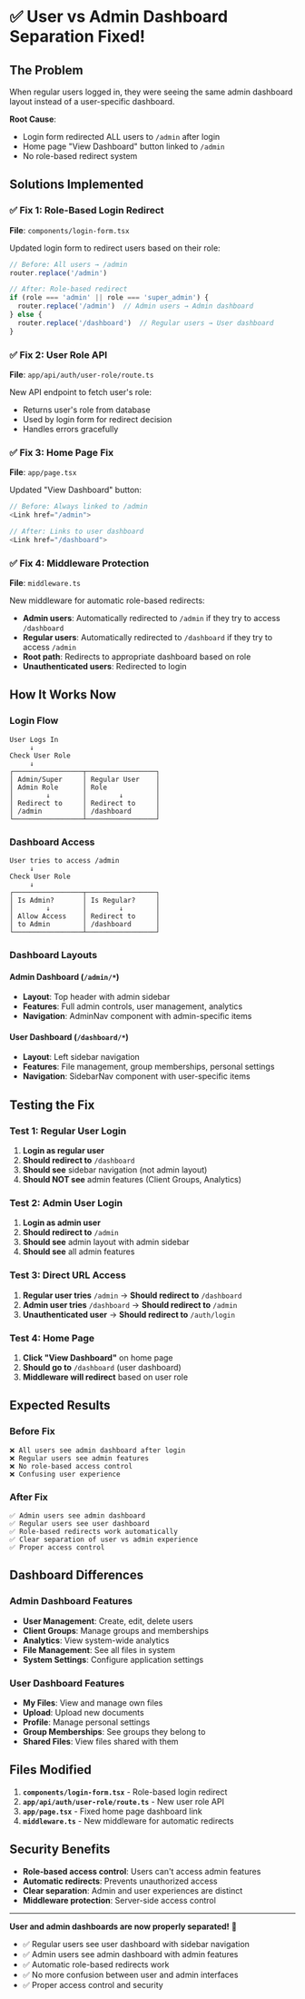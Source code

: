 # ✅ User vs Admin Dashboard Separation Fixed!

## The Problem
When regular users logged in, they were seeing the same admin dashboard layout instead of a user-specific dashboard.

**Root Cause**: 
- Login form redirected ALL users to `/admin` after login
- Home page "View Dashboard" button linked to `/admin`
- No role-based redirect system

## Solutions Implemented

### ✅ Fix 1: Role-Based Login Redirect
**File**: `components/login-form.tsx`

Updated login form to redirect users based on their role:
```typescript
// Before: All users → /admin
router.replace('/admin')

// After: Role-based redirect
if (role === 'admin' || role === 'super_admin') {
  router.replace('/admin')  // Admin users → Admin dashboard
} else {
  router.replace('/dashboard')  // Regular users → User dashboard
}
```

### ✅ Fix 2: User Role API
**File**: `app/api/auth/user-role/route.ts`

New API endpoint to fetch user's role:
- Returns user's role from database
- Used by login form for redirect decision
- Handles errors gracefully

### ✅ Fix 3: Home Page Fix
**File**: `app/page.tsx`

Updated "View Dashboard" button:
```typescript
// Before: Always linked to /admin
<Link href="/admin">

// After: Links to user dashboard
<Link href="/dashboard">
```

### ✅ Fix 4: Middleware Protection
**File**: `middleware.ts`

New middleware for automatic role-based redirects:
- **Admin users**: Automatically redirected to `/admin` if they try to access `/dashboard`
- **Regular users**: Automatically redirected to `/dashboard` if they try to access `/admin`
- **Root path**: Redirects to appropriate dashboard based on role
- **Unauthenticated users**: Redirected to login

## How It Works Now

### Login Flow
```
User Logs In
     ↓
Check User Role
     ↓
┌─────────────────┬─────────────────┐
│ Admin/Super     │ Regular User    │
│ Admin Role      │ Role            │
│        ↓        │        ↓        │
│ Redirect to     │ Redirect to     │
│ /admin          │ /dashboard      │
└─────────────────┴─────────────────┘
```

### Dashboard Access
```
User tries to access /admin
     ↓
Check User Role
     ↓
┌─────────────────┬─────────────────┐
│ Is Admin?       │ Is Regular?     │
│        ↓        │        ↓        │
│ Allow Access    │ Redirect to     │
│ to Admin        │ /dashboard      │
└─────────────────┴─────────────────┘
```

### Dashboard Layouts

#### Admin Dashboard (`/admin/*`)
- **Layout**: Top header with admin sidebar
- **Features**: Full admin controls, user management, analytics
- **Navigation**: AdminNav component with admin-specific items

#### User Dashboard (`/dashboard/*`)
- **Layout**: Left sidebar navigation
- **Features**: File management, group memberships, personal settings
- **Navigation**: SidebarNav component with user-specific items

## Testing the Fix

### Test 1: Regular User Login
1. **Login as regular user**
2. **Should redirect to** `/dashboard`
3. **Should see** sidebar navigation (not admin layout)
4. **Should NOT see** admin features (Client Groups, Analytics)

### Test 2: Admin User Login
1. **Login as admin user**
2. **Should redirect to** `/admin`
3. **Should see** admin layout with admin sidebar
4. **Should see** all admin features

### Test 3: Direct URL Access
1. **Regular user tries** `/admin` → **Should redirect to** `/dashboard`
2. **Admin user tries** `/dashboard` → **Should redirect to** `/admin`
3. **Unauthenticated user** → **Should redirect to** `/auth/login`

### Test 4: Home Page
1. **Click "View Dashboard"** on home page
2. **Should go to** `/dashboard` (user dashboard)
3. **Middleware will redirect** based on user role

## Expected Results

### Before Fix
```
❌ All users see admin dashboard after login
❌ Regular users see admin features
❌ No role-based access control
❌ Confusing user experience
```

### After Fix
```
✅ Admin users see admin dashboard
✅ Regular users see user dashboard
✅ Role-based redirects work automatically
✅ Clear separation of user vs admin experience
✅ Proper access control
```

## Dashboard Differences

### Admin Dashboard Features
- **User Management**: Create, edit, delete users
- **Client Groups**: Manage groups and memberships
- **Analytics**: View system-wide analytics
- **File Management**: See all files in system
- **System Settings**: Configure application settings

### User Dashboard Features
- **My Files**: View and manage own files
- **Upload**: Upload new documents
- **Profile**: Manage personal settings
- **Group Memberships**: See groups they belong to
- **Shared Files**: View files shared with them

## Files Modified

1. **`components/login-form.tsx`** - Role-based login redirect
2. **`app/api/auth/user-role/route.ts`** - New user role API
3. **`app/page.tsx`** - Fixed home page dashboard link
4. **`middleware.ts`** - New middleware for automatic redirects

## Security Benefits

- **Role-based access control**: Users can't access admin features
- **Automatic redirects**: Prevents unauthorized access
- **Clear separation**: Admin and user experiences are distinct
- **Middleware protection**: Server-side access control

---

**User and admin dashboards are now properly separated!** 🎉

- ✅ Regular users see user dashboard with sidebar navigation
- ✅ Admin users see admin dashboard with admin features
- ✅ Automatic role-based redirects work
- ✅ No more confusion between user and admin interfaces
- ✅ Proper access control and security
